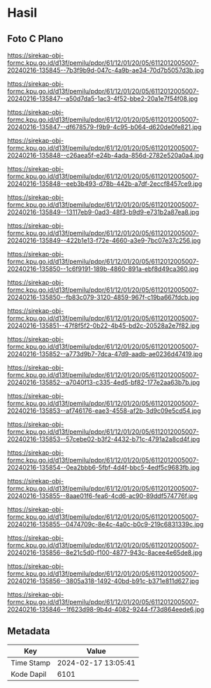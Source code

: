 # Hasil

## Foto C Plano

https://sirekap-obj-formc.kpu.go.id/d13f/pemilu/pdpr/61/12/01/20/05/6112012005007-20240216-135845--7b3f9b9d-047c-4a9b-ae34-70d7b5057d3b.jpg

https://sirekap-obj-formc.kpu.go.id/d13f/pemilu/pdpr/61/12/01/20/05/6112012005007-20240216-135847--a50d7da5-1ac3-4f52-bbe2-20a1e7f54f08.jpg

https://sirekap-obj-formc.kpu.go.id/d13f/pemilu/pdpr/61/12/01/20/05/6112012005007-20240216-135847--df678579-f9b9-4c95-b064-d620de0fe821.jpg

https://sirekap-obj-formc.kpu.go.id/d13f/pemilu/pdpr/61/12/01/20/05/6112012005007-20240216-135848--c26aea5f-e24b-4ada-856d-2782e520a0a4.jpg

https://sirekap-obj-formc.kpu.go.id/d13f/pemilu/pdpr/61/12/01/20/05/6112012005007-20240216-135848--eeb3b493-d78b-442b-a7df-2eccf8457ce9.jpg

https://sirekap-obj-formc.kpu.go.id/d13f/pemilu/pdpr/61/12/01/20/05/6112012005007-20240216-135849--13117eb9-0ad3-48f3-b9d9-e731b2a87ea8.jpg

https://sirekap-obj-formc.kpu.go.id/d13f/pemilu/pdpr/61/12/01/20/05/6112012005007-20240216-135849--422b1e13-f72e-4660-a3e9-7bc07e37c256.jpg

https://sirekap-obj-formc.kpu.go.id/d13f/pemilu/pdpr/61/12/01/20/05/6112012005007-20240216-135850--1c6f9191-189b-4860-891a-ebf8d49ca360.jpg

https://sirekap-obj-formc.kpu.go.id/d13f/pemilu/pdpr/61/12/01/20/05/6112012005007-20240216-135850--fb83c079-3120-4859-967f-c19ba667fdcb.jpg

https://sirekap-obj-formc.kpu.go.id/d13f/pemilu/pdpr/61/12/01/20/05/6112012005007-20240216-135851--47f8f5f2-0b22-4b45-bd2c-20528a2e7f82.jpg

https://sirekap-obj-formc.kpu.go.id/d13f/pemilu/pdpr/61/12/01/20/05/6112012005007-20240216-135852--a773d9b7-7dca-47d9-aadb-ae0236d47419.jpg

https://sirekap-obj-formc.kpu.go.id/d13f/pemilu/pdpr/61/12/01/20/05/6112012005007-20240216-135852--a7040f13-c335-4ed5-bf82-177e2aa63b7b.jpg

https://sirekap-obj-formc.kpu.go.id/d13f/pemilu/pdpr/61/12/01/20/05/6112012005007-20240216-135853--af746176-eae3-4558-af2b-3d9c09e5cd54.jpg

https://sirekap-obj-formc.kpu.go.id/d13f/pemilu/pdpr/61/12/01/20/05/6112012005007-20240216-135853--57cebe02-b3f2-4432-b71c-4791a2a8cd4f.jpg

https://sirekap-obj-formc.kpu.go.id/d13f/pemilu/pdpr/61/12/01/20/05/6112012005007-20240216-135854--0ea2bbb6-5fbf-4d4f-bbc5-4edf5c9683fb.jpg

https://sirekap-obj-formc.kpu.go.id/d13f/pemilu/pdpr/61/12/01/20/05/6112012005007-20240216-135855--8aae01f6-fea6-4cd6-ac90-89ddf574776f.jpg

https://sirekap-obj-formc.kpu.go.id/d13f/pemilu/pdpr/61/12/01/20/05/6112012005007-20240216-135855--0474709c-8e4c-4a0c-b0c9-219c6831339c.jpg

https://sirekap-obj-formc.kpu.go.id/d13f/pemilu/pdpr/61/12/01/20/05/6112012005007-20240216-135856--8e21c5d0-f100-4877-943c-8acee4e65de8.jpg

https://sirekap-obj-formc.kpu.go.id/d13f/pemilu/pdpr/61/12/01/20/05/6112012005007-20240216-135856--3805a318-1492-40bd-b91c-b371e811d627.jpg

https://sirekap-obj-formc.kpu.go.id/d13f/pemilu/pdpr/61/12/01/20/05/6112012005007-20240216-135846--1f623d98-9b4d-4082-9244-f73d864eede6.jpg


## Metadata

| Key        | Value               |
| ---------- | ------------------- |
| Time Stamp | 2024-02-17 13:05:41 |
| Kode Dapil | 6101                |



